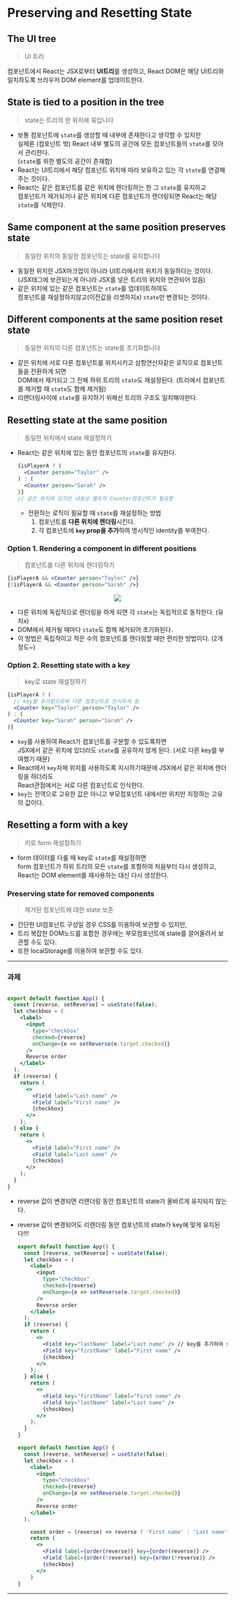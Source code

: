 # Preserving and Resetting State


## The UI tree
> UI 트리

컴포넌트에서 React는 JSX로부터 **UI트리**를 생성하고, React DOM은 해당 UI트리와 일치하도록 브라우저 DOM element를 업데이트한다.


## State is tied to a position in the tree
> state는 트리의 한 위치에 묶입니다

- 보통 컴포넌트에 `state`를 생성할 때 내부에 존재한다고 생각할 수 있지만  
  실제론 (컴포넌트 밖) React 내부 별도의 공간에 모든 컴포넌트들의 `state`를 모아서 관리한다.  
  (`state`를 위한 별도의 공간이 존재함)
- React는 UI트리에서 해당 컴포넌트 위치에 따라 보유하고 있는 각 `state`를 연결해주는 것이다.
- React는 같은 컴포넌트를 같은 위치에 렌더링하는 한 그 `state`를 유지하고  
  컴포넌트가 제거되거나 같은 위치에 다른 컴포넌트가 렌더링되면 React는 해당 `state`를 삭제한다.


## Same component at the same position preserves state
> 동일한 위치의 동일한 컴포넌트는 state를 유지합니다

- 동일한 위치란 JSX마크업이 아니라 UI트리에서의 위치가 동일하다는 것이다.  
  (JSX태그에 보관되는게 아니라 JSX를 넣은 트리의 위치와 연관되어 있음)
- 같은 위치에 있는 같은 컴포넌트는 `state`를 업데이트하여도  
  컴포넌트를 재설정하지않고(이전값을 리셋하지x) `state`만 변경되는 것이다.


## Different components at the same position reset state
> 동일한 위치의 다른 컴포넌트는 state를 초기화합니다

- 같은 위치에 서로 다른 컴포넌트를 위치시키고 삼항연산자같은 로직으로 컴포넌트들을 전환하게 되면  
  DOM에서 제거되고 그 전체 하위 트리의 `state`도 재설정된다. (트리에서 컴포넌트를 제거할 때 `state`도 함께 제거됨)
- 리렌더링사이에 `state`를 유지하기 위해선 트리의 구조도 일치해야한다.


## Resetting state at the same position
> 동일한 위치에서 state 재설정하기

- React는 같은 위치에 있는 동안 컴포넌트의 `state`를 유지한다.
  ```jsx
  {isPlayerA ? (
    <Counter person="Taylor" />
  ) : (
    <Counter person="Sarah" />
  )}
  // 같은 위치에 있지만 내용상 별도의 Counter컴포넌트가 필요함
  ```
  - 전환하는 로직이 필요할 때 `state`를 재설정하는 방법
    1. 컴포넌트를 **다른 위치에 렌더링**시킨다.
    2. 각 컴포넌트에 **`key` prop을 추가**하여 명시적인 identity를 부여한다.

### Option 1. Rendering a component in different positions
> 컴포넌트를 다른 위치에 렌더링하기

```jsx
{isPlayerA && <Counter person="Taylor" />}
{!isPlayerA && <Counter person="Sarah" />}
```
<p align="center"><img src="https://github.com/bread1022/TIL/assets/107349637/47ce66af-65c1-4007-b637-ee04f067d6ea" /></p>

- 다른 위치에 독립적으로 렌더링을 하게 되면 각 `state`는 독립적으로 동작한다. (유지x)
- DOM에서 제거될 때마다 `state`도 함께 제거되어 초기화된다.
- 이 방법은 독립적이고 적은 수의 컴포넌트를 렌더링할 때만 편리한 방법이다. (2개정도~)


### Option 2. Resetting state with a key
> key로 state 재설정하기

```jsx
{isPlayerA ? (
  // key를 추가함으로써 다른 컴포넌트로 인식하게 됨
  <Counter key="Taylor" person="Taylor" />
) : (
  <Counter key="Sarah" person="Sarah" />
)}
```
- `key`를 사용하여 React가 컴포넌트를 구분할 수 있도록하면  
  JSX에서 같은 위치에 있더라도 `state`를 공유하지 않게 된다. (서로 다른 key를 부여했기 때문)
- React에서 `key`자체 위치를 사용하도록 지시하기때문에 JSX에서 같은 위치에 렌더링을 하더라도  
  React관점에서는 서로 다른 컴포넌트로 인식한다.
- `key`는 전역으로 고유한 값은 아니고 부모컴포넌트 내에서만 위치만 지정하는 고유의 값이다.



## Resetting a form with a key
> 키로 form 재설정하기


- form 데이터를 다룰 때 key로 `state`를 재설정하면  
  form 컴포넌트가 하위 트리의 모든 `state`를 포함하여 처음부터 다시 생성하고,
  React는 DOM element를 재사용하는 대신 다시 생성한다.

### Preserving state for removed components
> 제거된 컴포넌트에 대한 state 보존

- 간단한 UI컴포넌트 구성일 경우 CSS를 이용하여 보관할 수 있지만,
- 트리 복잡한 DOM노드를 포함한 경우에는 부모컴포넌트에 state를 끌어올려서 보관할 수도 있다.
- 또한 localStorage를 이용하여 보관할 수도 있다.


-------

### 과제

```jsx

export default function App() {
  const [reverse, setReverse] = useState(false);
  let checkbox = (
    <label>
      <input
        type="checkbox"
        checked={reverse}
        onChange={e => setReverse(e.target.checked)}
      />
      Reverse order
    </label>
  );
  if (reverse) {
    return (
      <>
        <Field label="Last name" />
        <Field label="First name" />
        {checkbox}
      </>
    );
  } else {
    return (
      <>
        <Field label="First name" />
        <Field label="Last name" />
        {checkbox}
      </>
    );
  }
}
```
- reverse 값이 변경되면 리렌더링 동안 컴포넌트의 state가 올바르게 유지되지 않는다.

- reverse 값이 변경되어도 리렌더링 동안 컴포넌트의 state가 key에 맞게 유지된다!!!
  ```jsx
  export default function App() {
    const [reverse, setReverse] = useState(false);
    let checkbox = (
      <label>
        <input
          type="checkbox"
          checked={reverse}
          onChange={e => setReverse(e.target.checked)}
        />
        Reverse order
      </label>
    );
    if (reverse) {
      return (
        <>
          <Field key="lastName" label="Last name" /> // key를 추가하여 state를 일치시킴
          <Field key="firstName" label="First name" />
          {checkbox}
        </>
      );
    } else {
      return (
        <>
          <Field key="firstName" label="First name" />
          <Field key="lastName" label="Last name" />
          {checkbox}
        </>
      );
    }
  }
  ```
  ```jsx
  export default function App() {
    const [reverse, setReverse] = useState(false);
    let checkbox = (
      <label>
        <input
          type="checkbox"
          checked={reverse}
          onChange={e => setReverse(e.target.checked)}
        />
        Reverse order
      </label>
    );

      const order = (reverse) => reverse ? 'First name' : 'Last name';
      return (
        <>
          <Field label={order(reverse)} key={order(reverse)} /> 
          <Field label={order(!reverse)} key={order(!reverse)} />
          {checkbox}
        </>
      )
  }
  ```


-------

